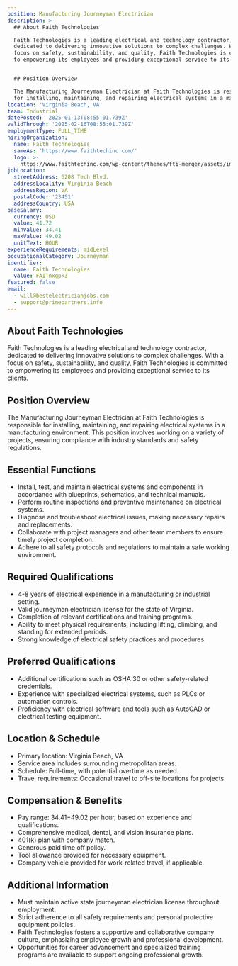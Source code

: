 ```yaml
---
position: Manufacturing Journeyman Electrician
description: >-
  ## About Faith Technologies

  Faith Technologies is a leading electrical and technology contractor,
  dedicated to delivering innovative solutions to complex challenges. With a
  focus on safety, sustainability, and quality, Faith Technologies is committed
  to empowering its employees and providing exceptional service to its clients.


  ## Position Overview

  The Manufacturing Journeyman Electrician at Faith Technologies is responsible
  for installing, maintaining, and repairing electrical systems in a manu...
location: 'Virginia Beach, VA'
team: Industrial
datePosted: '2025-01-13T08:55:01.739Z'
validThrough: '2025-02-16T08:55:01.739Z'
employmentType: FULL_TIME
hiringOrganization:
  name: Faith Technologies
  sameAs: 'https://www.faithtechinc.com/'
  logo: >-
    https://www.faithtechinc.com/wp-content/themes/fti-merger/assets/images/logos/logo-fti.svg
jobLocation:
  streetAddress: 6208 Tech Blvd.
  addressLocality: Virginia Beach
  addressRegion: VA
  postalCode: '23451'
  addressCountry: USA
baseSalary:
  currency: USD
  value: 41.72
  minValue: 34.41
  maxValue: 49.02
  unitText: HOUR
experienceRequirements: midLevel
occupationalCategory: Journeyman
identifier:
  name: Faith Technologies
  value: FAITnxgpk3
featured: false
email:
  - will@bestelectricianjobs.com
  - support@primepartners.info
---
```




## About Faith Technologies
Faith Technologies is a leading electrical and technology contractor, dedicated to delivering innovative solutions to complex challenges. With a focus on safety, sustainability, and quality, Faith Technologies is committed to empowering its employees and providing exceptional service to its clients.

## Position Overview
The Manufacturing Journeyman Electrician at Faith Technologies is responsible for installing, maintaining, and repairing electrical systems in a manufacturing environment. This position involves working on a variety of projects, ensuring compliance with industry standards and safety regulations.

## Essential Functions
- Install, test, and maintain electrical systems and components in accordance with blueprints, schematics, and technical manuals.
- Perform routine inspections and preventive maintenance on electrical systems.
- Diagnose and troubleshoot electrical issues, making necessary repairs and replacements.
- Collaborate with project managers and other team members to ensure timely project completion.
- Adhere to all safety protocols and regulations to maintain a safe working environment.

## Required Qualifications
- 4-8 years of electrical experience in a manufacturing or industrial setting.
- Valid journeyman electrician license for the state of Virginia.
- Completion of relevant certifications and training programs.
- Ability to meet physical requirements, including lifting, climbing, and standing for extended periods.
- Strong knowledge of electrical safety practices and procedures.

## Preferred Qualifications
- Additional certifications such as OSHA 30 or other safety-related credentials.
- Experience with specialized electrical systems, such as PLCs or automation controls.
- Proficiency with electrical software and tools such as AutoCAD or electrical testing equipment.

## Location & Schedule
- Primary location: Virginia Beach, VA
- Service area includes surrounding metropolitan areas.
- Schedule: Full-time, with potential overtime as needed.
- Travel requirements: Occasional travel to off-site locations for projects.

## Compensation & Benefits
- Pay range: $34.41-$49.02 per hour, based on experience and qualifications.
- Comprehensive medical, dental, and vision insurance plans.
- 401(k) plan with company match.
- Generous paid time off policy.
- Tool allowance provided for necessary equipment.
- Company vehicle provided for work-related travel, if applicable.

## Additional Information
- Must maintain active state journeyman electrician license throughout employment.
- Strict adherence to all safety requirements and personal protective equipment policies.
- Faith Technologies fosters a supportive and collaborative company culture, emphasizing employee growth and professional development.
- Opportunities for career advancement and specialized training programs are available to support ongoing professional growth.
